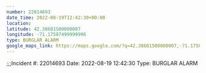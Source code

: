 ```yaml
---
number: 22014693
date_time: 2022-08-19T12:42:30+00:00
location: 
latitude: 42.38681500000007
longitude: -71.17587499999996
type: BURGLAR ALARM
google_maps_link: https://maps.google.com/?q=42.38681500000007,-71.17587499999996
---
```


;;;Incident #: 22014693  Date: 2022-08-19 12:42:30   Type: BURGLAR ALARM
